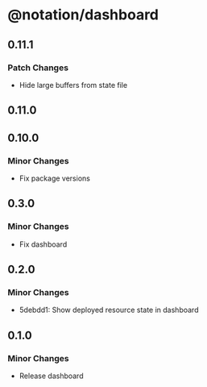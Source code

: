 # @notation/dashboard

## 0.11.1

### Patch Changes

- Hide large buffers from state file

## 0.11.0

## 0.10.0

### Minor Changes

- Fix package versions

## 0.3.0

### Minor Changes

- Fix dashboard

## 0.2.0

### Minor Changes

- 5debdd1: Show deployed resource state in dashboard

## 0.1.0

### Minor Changes

- Release dashboard
